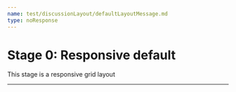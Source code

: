 ```yaml
---
name: test/discussionLayout/defaultLayoutMessage.md
type: noResponse
---
```


# Stage 0: Responsive default

This stage is a responsive grid layout

---
